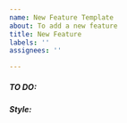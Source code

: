 ```yaml
---
name: New Feature Template
about: To add a new feature
title: New Feature
labels: ''
assignees: ''

---
```


##### **TO DO:**

##### **Style:**
